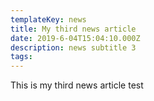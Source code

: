 ```yaml
---
templateKey: news
title: My third news article
date: 2019-6-04T15:04:10.000Z
description: news subtitle 3
tags:
---
```


This is my third news article test
